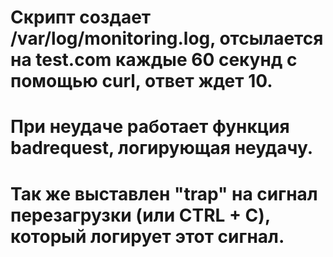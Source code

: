 # Скрипт создает /var/log/monitoring.log, отсылается на test.com каждые 60 секунд с помощью curl, ответ ждет 10.
# При неудаче работает функция badrequest, логирующая неудачу.
# Так же выставлен "trap" на сигнал перезагрузки (или CTRL + C), который логирует этот сигнал.